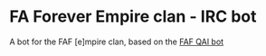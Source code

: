 # FA Forever Empire clan - IRC bot

A bot for the FAF [e]mpire clan, based on the [FAF QAI bot](https://github.com/FAForever/QAI)